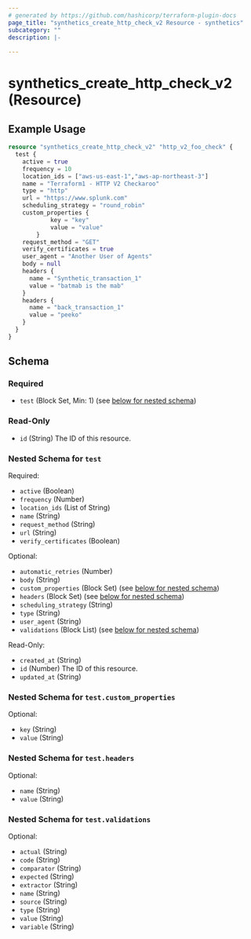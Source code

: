 ```yaml
---
# generated by https://github.com/hashicorp/terraform-plugin-docs
page_title: "synthetics_create_http_check_v2 Resource - synthetics"
subcategory: ""
description: |-
  
---
```


# synthetics_create_http_check_v2 (Resource)



## Example Usage

```terraform
resource "synthetics_create_http_check_v2" "http_v2_foo_check" {
  test {
    active = true 
    frequency = 10
    location_ids = ["aws-us-east-1","aws-ap-northeast-3"]
    name = "Terraform1 - HTTP V2 Checkaroo"
    type = "http"
    url = "https://www.splunk.com"
    scheduling_strategy = "round_robin"
    custom_properties {
			key = "key"
			value = "value"
		}
    request_method = "GET"
    verify_certificates = true
    user_agent = "Another User of Agents"
    body = null
    headers {
      name = "Synthetic_transaction_1"
      value = "batmab is the mab"
    }
    headers {
      name = "back_transaction_1"
      value = "peeko"
    }
  }    
}
```

<!-- schema generated by tfplugindocs -->
## Schema

### Required

- `test` (Block Set, Min: 1) (see [below for nested schema](#nestedblock--test))

### Read-Only

- `id` (String) The ID of this resource.

<a id="nestedblock--test"></a>
### Nested Schema for `test`

Required:

- `active` (Boolean)
- `frequency` (Number)
- `location_ids` (List of String)
- `name` (String)
- `request_method` (String)
- `url` (String)
- `verify_certificates` (Boolean)

Optional:

- `automatic_retries` (Number)
- `body` (String)
- `custom_properties` (Block Set) (see [below for nested schema](#nestedblock--test--custom_properties))
- `headers` (Block Set) (see [below for nested schema](#nestedblock--test--headers))
- `scheduling_strategy` (String)
- `type` (String)
- `user_agent` (String)
- `validations` (Block List) (see [below for nested schema](#nestedblock--test--validations))

Read-Only:

- `created_at` (String)
- `id` (Number) The ID of this resource.
- `updated_at` (String)

<a id="nestedblock--test--custom_properties"></a>
### Nested Schema for `test.custom_properties`

Optional:

- `key` (String)
- `value` (String)


<a id="nestedblock--test--headers"></a>
### Nested Schema for `test.headers`

Optional:

- `name` (String)
- `value` (String)


<a id="nestedblock--test--validations"></a>
### Nested Schema for `test.validations`

Optional:

- `actual` (String)
- `code` (String)
- `comparator` (String)
- `expected` (String)
- `extractor` (String)
- `name` (String)
- `source` (String)
- `type` (String)
- `value` (String)
- `variable` (String)


